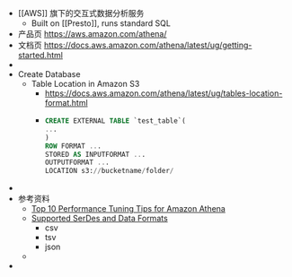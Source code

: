 - [[AWS]] 旗下的交互式数据分析服务
	- Built on [[Presto]], runs standard SQL
- 产品页 https://aws.amazon.com/athena/
- 文档页 https://docs.aws.amazon.com/athena/latest/ug/getting-started.html
-
- Create Database
	- Table Location in Amazon S3
		- https://docs.aws.amazon.com/athena/latest/ug/tables-location-format.html
		- ```sql
		  CREATE EXTERNAL TABLE `test_table`(
		  ...
		  )
		  ROW FORMAT ...
		  STORED AS INPUTFORMAT ...
		  OUTPUTFORMAT ...
		  LOCATION s3://bucketname/folder/
		  ```
-
- 参考资料
	- [Top 10 Performance Tuning Tips for Amazon Athena](https://aws.amazon.com/blogs/big-data/top-10-performance-tuning-tips-for-amazon-athena/)
	- [Supported SerDes and Data Formats](https://docs.aws.amazon.com/athena/latest/ug/supported-serdes.html)
		- csv
		- tsv
		- json
	-
-